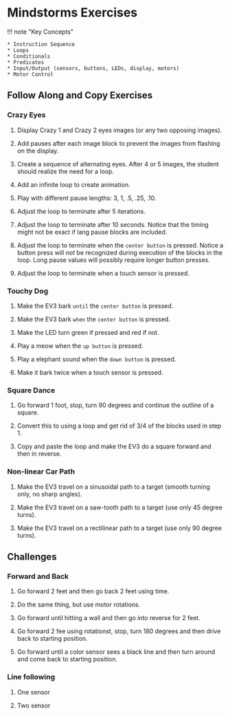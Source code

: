 # Mindstorms Exercises
   
!!! note "Key Concepts"

    * Instruction Sequence
    * Loops
    * Conditionals  
    * Predicates
    * Input/Output (sensors, buttons, LEDs, display, motors)
    * Motor Control   
     
## Follow Along and Copy Exercises

### Crazy Eyes 

1. Display Crazy 1 and Crazy 2 eyes images (or any two opposing images).

2. Add pauses after each image block to prevent the images from flashing on the display.

3. Create a sequence of alternating eyes. After 4 or 5 images, the student should realize the need for a loop.

4. Add an infinite loop to create animation.

5. Play with different pause lengths: 3, 1, .5, .25, .10.

6. Adjust the loop to terminate after 5 iterations.

7. Adjust the loop to terminate after 10 seconds. Notice that the timing might not be exact if 
lang pause blocks are included.

8. Adjust the loop to terminate when the ``center button`` is pressed.
Notice a button press will *not* be recognized during execution of 
the blocks in the loop. Long pause values will possibly require longer button presses.

9. Adjust the loop to terminate when a touch sensor is pressed.


### Touchy Dog

1. Make the EV3 bark `until` the ``center button`` is pressed.

2. Make the EV3 bark `when` the ``center button`` is pressed.

3. Make the LED turn green if pressed and red if not.

4. Play a meow when the ``up button`` is pressed.

5. Play a elephant sound when the ``down button`` is pressed.

6. Make it bark twice when a touch sensor is pressed.


### Square Dance

1. Go forward 1 foot, stop, turn 90 degrees and continue the outline of a square.

2. Convert this to using a loop and get rid of 3/4 of the blocks used in step 1.

3. Copy and paste the loop and make the EV3 do a square forward and then in reverse.


### Non-linear Car Path

1. Make the EV3 travel on a sinusoidal path to a target (smooth turning only, no sharp angles).

2. Make the EV3 travel on a saw-tooth path to a target (use only 45 degree turns).

3. Make the EV3 travel on a rectilinear path to a target (use only 90 degree turns).


## Challenges

### Forward and Back

1. Go forward 2 feet and then go back 2 feet using time.

2. Do the same thing, but use motor rotations.

3. Go forward until hitting a wall and then go into reverse for 2 feet.

4. Go forward 2 fee using rotationst, stop, turn 180 degrees and then drive back to starting position.

5. Go forward until a color sensor sees a black line and then turn around and come back to starting position.


### Line following

1. One sensor

2. Two sensor